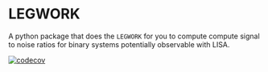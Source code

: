 # LEGWORK
A python package that does the `LEGWORK` for you to compute compute signal to noise ratios for binary systems potentially observable with LISA.

[![codecov](https://codecov.io/gh/katiebreivik/gw-calcs/branch/main/graph/badge.svg?token=FUG4RFYCWX)](https://codecov.io/gh/katiebreivik/gw-calcs)
